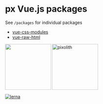 # px Vue.js packages

See `/packages` for individual packages

* [vue-css-modules](https://github.com/pixolith/vue-packages/tree/master/packages/vue-css-modules)
* [vue-raw-html](https://github.com/pixolith/vue-packages/tree/master/packages/vue-raw-html)

<p>
    <img align="left" src="https://cloud.githubusercontent.com/assets/952783/15271604/6da94f96-1a06-11e6-8b04-dc3171f79a90.png" width="150" height="150" />
    <img src="https://avatars2.githubusercontent.com/u/11898073?s=200&v=4" width="150" height="150" alt="pixolith"/>
</p>

[![lerna](https://img.shields.io/badge/maintained%20with-lerna-cc00ff.svg)](https://lerna.js.org/)
